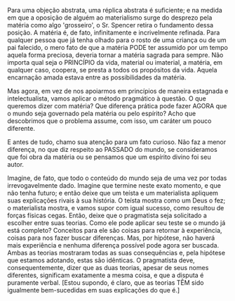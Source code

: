 Para uma objeção abstrata, uma réplica abstrata é suficiente; e na medida em que a oposição de alguém ao materialismo surge do desprezo pela matéria como algo 'grosseiro', o Sr. Spencer retira o fundamento dessa posição. A matéria é, de fato, infinitamente e incrivelmente refinada. Para qualquer pessoa que já tenha olhado para o rosto de uma criança ou de um pai falecido, o mero fato de que a matéria PODE ter assumido por um tempo aquela forma preciosa, deveria tornar a matéria sagrada para sempre. Não importa qual seja o PRINCÍPIO da vida, material ou imaterial, a matéria, em qualquer caso, coopera, se presta a todos os propósitos da vida. Aquela encarnação amada estava entre as possibilidades da matéria.

Mas agora, em vez de nos apoiarmos em princípios de maneira estagnada e intelectualista, vamos aplicar o método pragmático à questão. O que queremos dizer com matéria? Que diferença prática pode fazer AGORA que o mundo seja governado pela matéria ou pelo espírito? Acho que descobrimos que o problema assume, com isso, um caráter um pouco diferente.

E antes de tudo, chamo sua atenção para um fato curioso. Não faz a menor diferença, no que diz respeito ao PASSADO do mundo, se consideramos que foi obra da matéria ou se pensamos que um espírito divino foi seu autor.

Imagine, de fato, que todo o conteúdo do mundo seja de uma vez por todas irrevogavelmente dado. Imagine que termine neste exato momento, e que não tenha futuro; e então deixe que um teísta e um materialista apliquem suas explicações rivais à sua história. O teísta mostra como um Deus o fez; o materialista mostra, e vamos supor com igual sucesso, como resultou de forças físicas cegas. Então, deixe que o pragmatista seja solicitado a escolher entre suas teorias. Como ele pode aplicar seu teste se o mundo já está completo? Conceitos para ele são coisas para retornar à experiência, coisas para nos fazer buscar diferenças. Mas, por hipótese, não haverá mais experiência e nenhuma diferença possível pode agora ser buscada. Ambas as teorias mostraram todas as suas consequências e, pela hipótese que estamos adotando, estas são idênticas. O pragmatista deve, consequentemente, dizer que as duas teorias, apesar de seus nomes diferentes, significam exatamente a mesma coisa, e que a disputa é puramente verbal. [Estou supondo, é claro, que as teorias TÊM sido igualmente bem-sucedidas em suas explicações do que é.]